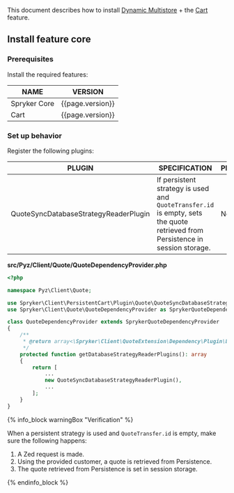 This document describes how to install [Dynamic Multistore](/docs/pbc/all/dynamic-multistore/{{page.version}}/base-shop/dynamic-multistore-feature-overview.html) + the [Cart](/docs/pbc/all/cart-and-checkout/{{page.version}}/base-shop/feature-overviews/cart-feature-overview/cart-feature-overview.html) feature.

## Install feature core

### Prerequisites

Install the required features:

| NAME | VERSION |
| --- | --- |
| Spryker Core | {{page.version}} |
| Cart | {{page.version}} |

### Set up behavior

Register the following plugins:

| PLUGIN                                      | SPECIFICATION                                                                                                                             | PREREQUISITES      | NAMESPACE                                                |
|---------------------------------------------|-------------------------------------------------------------------------------------------------------------------------------------------|--------------------|----------------------------------------------------------|
| QuoteSyncDatabaseStrategyReaderPlugin       | If persistent strategy is used and `QuoteTransfer.id` is empty, sets the quote retrieved from Persistence in session storage.                  | None               | Spryker\Zed\PriceCartConnector\Communication\Plugin      |


**src/Pyz/Client/Quote/QuoteDependencyProvider.php**

```php
<?php

namespace Pyz\Client\Quote;

use Spryker\Client\PersistentCart\Plugin\Quote\QuoteSyncDatabaseStrategyReaderPlugin;
use Spryker\Client\Quote\QuoteDependencyProvider as SprykerQuoteDependencyProvider;

class QuoteDependencyProvider extends SprykerQuoteDependencyProvider
{
    /**
     * @return array<\Spryker\Client\QuoteExtension\Dependency\Plugin\DatabaseStrategyReaderPluginInterface>
     */
    protected function getDatabaseStrategyReaderPlugins(): array
    {
        return [
            ...
            new QuoteSyncDatabaseStrategyReaderPlugin(),
            ...
        ];
    }
}
```

{% info_block warningBox "Verification" %}

When a persistent strategy is used and `QuoteTransfer.id` is empty, make sure the following happens:

1. A Zed request is made.
2. Using the provided customer, a quote is retrieved from Persistence.
3. The quote retrieved from Persistence is set in session storage.

{% endinfo_block %}
